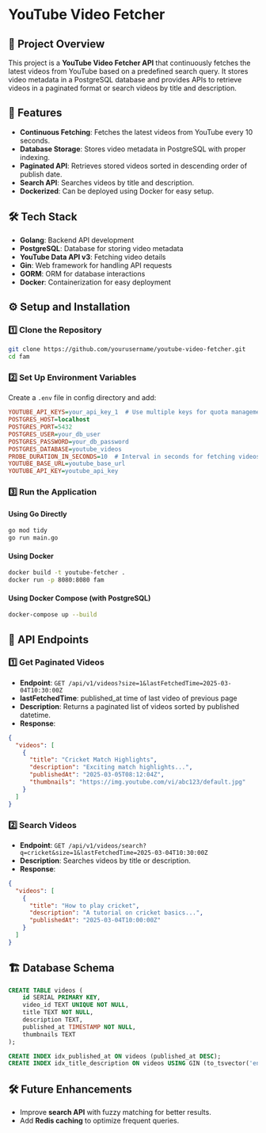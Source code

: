 # YouTube Video Fetcher

## 📌 Project Overview
This project is a **YouTube Video Fetcher API** that continuously fetches the latest videos from YouTube based on a predefined search query. It stores video metadata in a PostgreSQL database and provides APIs to retrieve videos in a paginated format or search videos by title and description.

## 🚀 Features
- **Continuous Fetching**: Fetches the latest videos from YouTube every 10 seconds.
- **Database Storage**: Stores video metadata in PostgreSQL with proper indexing.
- **Paginated API**: Retrieves stored videos sorted in descending order of publish date.
- **Search API**: Searches videos by title and description.
- **Dockerized**: Can be deployed using Docker for easy setup.

## 🛠️ Tech Stack
- **Golang**: Backend API development
- **PostgreSQL**: Database for storing video metadata
- **YouTube Data API v3**: Fetching video details
- **Gin**: Web framework for handling API requests
- **GORM**: ORM for database interactions
- **Docker**: Containerization for easy deployment



## ⚙️ Setup and Installation
### 1️⃣ Clone the Repository
```sh
git clone https://github.com/yourusername/youtube-video-fetcher.git
cd fam
```

### 2️⃣ Set Up Environment Variables
Create a `.env` file in config directory and add:
```ini
YOUTUBE_API_KEYS=your_api_key_1  # Use multiple keys for quota management
POSTGRES_HOST=localhost
POSTGRES_PORT=5432
POSTGRES_USER=your_db_user
POSTGRES_PASSWORD=your_db_password
POSTGRES_DATABASE=youtube_videos
PROBE_DURATION_IN_SECONDS=10  # Interval in seconds for fetching videos
YOUTUBE_BASE_URL=youtube_base_url
YOUTUBE_API_KEY=youtube_api_key
```

### 3️⃣ Run the Application
#### **Using Go Directly**
```sh
go mod tidy
go run main.go
```

#### **Using Docker**
```sh
docker build -t youtube-fetcher .
docker run -p 8080:8080 fam
```

#### **Using Docker Compose (with PostgreSQL)**
```sh
docker-compose up --build
```

## 📌 API Endpoints
### 1️⃣ **Get Paginated Videos**
- **Endpoint**: `GET /api/v1/videos?size=1&lastFetchedTime=2025-03-04T10:30:00Z`
- **lastFetchedTime**: published_at time of last video of previous page 
- **Description**: Returns a paginated list of videos sorted by published datetime.
- **Response**:
```json
{
  "videos": [
    {
      "title": "Cricket Match Highlights",
      "description": "Exciting match highlights...",
      "publishedAt": "2025-03-05T08:12:04Z",
      "thumbnails": "https://img.youtube.com/vi/abc123/default.jpg"
    }
  ]
}
```

### 2️⃣ **Search Videos**
- **Endpoint**: `GET /api/v1/videos/search?q=cricket&size=1&lastFetchedTime=2025-03-04T10:30:00Z`
- **Description**: Searches videos by title or description.
- **Response**:
```json
{
  "videos": [
    {
      "title": "How to play cricket",
      "description": "A tutorial on cricket basics...",
      "publishedAt": "2025-03-04T10:00:00Z"
    }
  ]
}
```

## 🏗️ Database Schema
```sql
CREATE TABLE videos (
    id SERIAL PRIMARY KEY,
    video_id TEXT UNIQUE NOT NULL,
    title TEXT NOT NULL,
    description TEXT,
    published_at TIMESTAMP NOT NULL,
    thumbnails TEXT
);

CREATE INDEX idx_published_at ON videos (published_at DESC);
CREATE INDEX idx_title_description ON videos USING GIN (to_tsvector('english', title || ' ' || description));
```

## 🛠️ Future Enhancements
- Improve **search API** with fuzzy matching for better results.
- Add **Redis caching** to optimize frequent queries.

